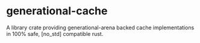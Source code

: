 # generational-cache
A library crate providing generational-arena backed cache implementations in 100% safe, [no_std] compatible rust.
